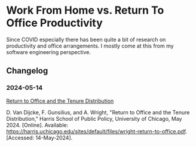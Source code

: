 # Work From Home vs. Return To Office Productivity

Since COVID especially there has been quite a bit of research on productivity and office arrangements. I mostly come at this from my software engineering perspective.

## Changelog

### 2024-05-14 

[Return to Office and the Tenure Distribution](/_whitepapers/wfh-rto-productivity/wright-return-to-office.pdf)

D. Van Dijcke, F. Gunsilius, and A. Wright, "Return to Office and the Tenure Distribution," Harris School of Public Policy, University of Chicago, May 2024. [Online]. Available: https://harris.uchicago.edu/sites/default/files/wright-return-to-office.pdf. [Accessed: 14-May-2024].